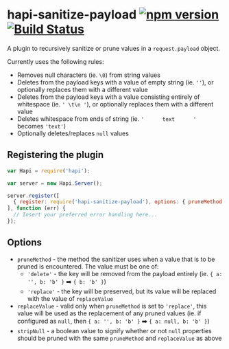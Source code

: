 # hapi-sanitize-payload [![npm version](https://badge.fury.io/js/hapi-sanitize-payload.svg)](http://badge.fury.io/js/hapi-sanitize-payload) [![Build Status](https://travis-ci.org/lob/hapi-sanitize-payload.svg)](https://travis-ci.org/lob/hapi-sanitize-payload)

A plugin to recursively sanitize or prune values in a `request.payload` object.

Currently uses the following rules:

- Removes null characters (ie. `\0`) from string values
- Deletes from the payload keys with a value of empty string (ie. `''`), or optionally replaces them with a different value
- Deletes from the payload keys with a value consisting entirely of whitespace (ie. `' \t\n '`), or optionally replaces them with a different value
- Deletes whitespace from ends of string (ie. `'      text      '` becomes `'text'`)
- Optionally deletes/replaces `null` values

## Registering the plugin

```js
var Hapi = require('hapi');

var server = new Hapi.Server();

server.register([
  { register: require('hapi-sanitize-payload'), options: { pruneMethod: 'delete' } }
], function (err) {
  // Insert your preferred error handling here...
});
```

## Options

- `pruneMethod` - the method the sanitizer uses when a value that is to be pruned is encountered. The value must be one of:
  - `'delete'` - the key will be removed from the payload entirely (ie. `{ a: '', b: 'b' }` :arrow_right: `{ b: 'b' }`)
  - `'replace'` - the key will be preserved, but its value will be replaced with the value of `replaceValue`
- `replaceValue` - valid only when `pruneMethod` is set to `'replace'`, this value will be used as the replacement of any pruned values (ie. if configured as `null`, then `{ a: '', b: 'b' }` :arrow_right: `{ a: null, b: 'b' }`)
- `stripNull` - a boolean value to signify whether or not `null` properties should be pruned with the same `pruneMethod` and `replaceValue` as above

